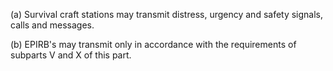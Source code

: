 (a) Survival craft stations may transmit distress, urgency and safety signals, calls and messages.

(b) EPIRB's may transmit only in accordance with the requirements of subparts V and X of this part.

